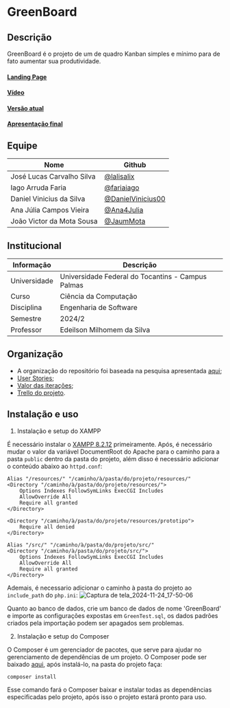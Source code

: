 # GreenBoard

## Descrição

GreenBoard é o projeto de um de quadro Kanban simples e mínimo para de fato aumentar sua produtividade.

#### [Landing Page](https://engsoftkanban.github.io)

#### [Vídeo](https://github.com/EngSoftKanban/GreenBoard/blob/main/V%C3%ADdeo%20de%20Demonstra%C3%A7%C3%A3o.mp4)

#### [Versão atual](https://github.com/EngSoftKanban/GreenBoard/releases/latest)

#### [Apresentação final](https://github.com/EngSoftKanban/GreenBoard/blob/main/GREENBOARD.pdf)

## Equipe

| Nome | Github |
| ------------------------- | ------------------------------------------ |
| José Lucas Carvalho Silva | [@lalisalix](https://github.com/lalisalix) |
| Iago Arruda Faria | [@fariaiago](https://github.com/fariaiago) |
| Daniel Vinicius da Silva | [@DanielVinicius00](https://github.com/DanielVinicius00) |
| Ana Júlia Campos Vieira | [@Ana4Julia](https://github.com/Ana4Julia) |
| João Victor da Mota Sousa | [@JaumMota](https://github.com/JaumMota) |

## Institucional

| Informação | Descrição |
| ------------ | ------------------------------------------------- |
| Universidade | Universidade Federal do Tocantins - Campus Palmas |
| Curso | Ciência da Computação |
| Disciplina | Engenharia de Software |
| Semestre | 2024/2 |
| Professor | Edeilson Milhomem da Silva |

## Organização
* A organização do repositório foi baseada na pesquisa apresentada [aqui](https://github.com/php-pds/skeleton_research);
* [User Stories](/USER%20STORIES.md);
* [Valor das iterações](/SPRINTS.md);
* [Trello do projeto](https://trello.com/b/K7ykKPwI/kanban).

## Instalação e uso

1. Instalação e setup do XAMPP

É necessário instalar o [XAMPP 8.2.12](https://www.apachefriends.org/pt_br/index.html) primeiramente. Após, é necessário mudar o valor da variável DocumentRoot do Apache para o caminho para a pasta `public` dentro da pasta do projeto, além disso é necessário adicionar o conteúdo abaixo ao `httpd.conf`:
```
Alias "/resources/" "/caminho/à/pasta/do/projeto/resources/"
<Directory "/caminho/à/pasta/do/projeto/resources/">
    Options Indexes FollowSymLinks ExecCGI Includes
    AllowOverride All
    Require all granted
</Directory>

<Directory "/caminho/à/pasta/do/projeto/resources/prototipo">
    Require all denied
</Directory>

Alias "/src/" "/caminho/à/pasta/do/projeto/src/"
<Directory "/caminho/à/pasta/do/projeto/src/">
    Options Indexes FollowSymLinks ExecCGI Includes
    AllowOverride All
    Require all granted
</Directory>
```
Ademais, é necessario adicionar o caminho à pasta do projeto ao `include_path` do `php.ini`:
![Captura de tela_2024-11-24_17-50-06](https://github.com/user-attachments/assets/3f5d2a2e-bae9-44d2-90d6-524629487c55)

Quanto ao banco de dados, crie um banco de dados de nome 'GreenBoard' e importe as configurações expostas em `GreenTest.sql`, os dados padrões criados pela importação podem ser apagados sem problemas.

2. Instalação e setup do Composer

O Composer é um gerenciador de pacotes, que serve para ajudar no gerenciamento de dependências de um projeto. O Composer pode ser baixado [aqui](https://getcomposer.org/), após instalá-lo, na pasta do projeto faça:
```
composer install
```
Esse comando fará o Composer baixar e instalar todas as dependências especificadas pelo projeto, após isso o projeto estará pronto para uso.
